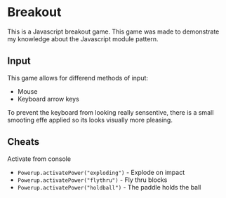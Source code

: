 # Breakout

This is a Javascript breakout game. This game was made to demonstrate my knowledge about the Javascript module pattern.

## Input

This game allows for differend methods of input:
 - Mouse
 - Keyboard arrow keys
 
 To prevent the keyboard from looking really sensentive, there is a small smooting effe applied so its looks visually more pleasing.

## Cheats

Activate from console

 - `Powerup.activatePower("exploding")` - Explode on impact
 - `Powerup.activatePower("flythru")` - Fly thru blocks
 - `Powerup.activatePower("holdball")` - The paddle holds the ball
 